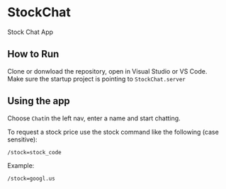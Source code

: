 # StockChat
Stock Chat App

## How to Run 
Clone or donwload the repository, open in Visual Studio or VS Code.  
Make sure the startup project is pointing to ``StockChat.server``  

## Using the app ##
Choose `Chat`in the left nav, enter a name and start chatting.

To request a stock price use the stock command like the following (case sensitive):
```
/stock=stock_code
```

Example:
```
/stock=googl.us
```
